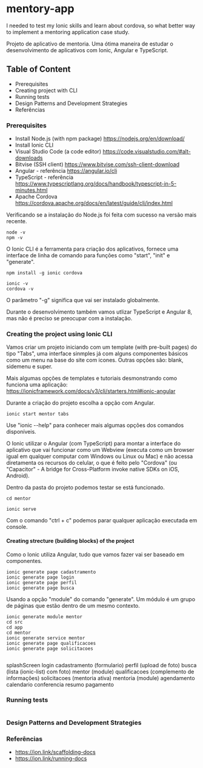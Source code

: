 # mentory-app
I needed to test my Ionic skills and learn about cordova, so what better way to implement a mentoring application case study.

Projeto de aplicativo de mentoria. Uma ótima maneira de estudar o desenvolvimento de aplicativos com Ionic, Angular e TypeScript.

## Table of Content
 - Prerequisites
 - Creating project with CLI
 - Running tests
 - Design Patterns and Development Strategies
 - Referências

### Prerequisites

 - Install Node.js (with npm package)
 	https://nodejs.org/en/download/
 - Install Ionic CLI
 - Visual Studio Code (a code editor)
 	https://code.visualstudio.com/#alt-downloads
 - Bitvise (SSH client)
 	https://www.bitvise.com/ssh-client-download
 - Angular - referência
	https://angular.io/cli
 - TypeScript - referência
 	https://www.typescriptlang.org/docs/handbook/typescript-in-5-minutes.html
 - Apache Cordova
 	https://cordova.apache.org/docs/en/latest/guide/cli/index.html

Verificando se a instalação do Node.js foi feita com sucesso na versão mais recente.

```shel
node -v
npm -v
```

O Ionic CLI é a ferramenta para criação dos aplicativos, fornece uma interface de linha de comando para funções como "start", "init" e "generate".

```shel
npm install -g ionic cordova

ionic -v
cordova -v
```

O parâmetro "-g" significa que vai ser instalado globalmente.

Durante o desenvolvimento também vamos utlizar TypeScript e Angular 8, mas não é preciso se preocupar com a instalação.

### Creating the project using Ionic CLI

Vamos criar um projeto iniciando com um template (with pre-built pages) do tipo "Tabs", uma interface sinmples já com alguns componentes básicos como um menu na base do site com icones. Outras opções são: blank, sidemenu e super.

Mais algumas opções de templates e tutoriais desmonstrando como funciona uma aplicação:
https://ionicframework.com/docs/v3/cli/starters.html#ionic-angular

Durante a criação do projeto escolha a opção com Angular.

```shel
ionic start mentor tabs
```

Use "ionic <command> --help" para conhecer mais algumas opções dos comandos disponíveis.

O Ionic utilizar o Angular (com TypeScript) para montar a interface do aplicativo que vai funcionar como um Webview (executa como um browser igual em qualquer computar com Windows ou Linux ou Mac) e não acessa diretamenta os recursos do celular, o que é feito pelo "Cordova" (ou "Capacitor" - A bridge for Cross-Platform invoke native SDKs on iOS, Android).

Dentro da pasta do projeto podemos testar se está funcionado. 

```shel
cd mentor

ionic serve
```

Com o comando "ctrl + c" podemos parar qualquer aplicação executada em console.

#### Creating strecture (building blocks) of the project

Como o Ionic utiliza Angular, tudo que vamos fazer vai ser baseado em componentes.

```shel
ionic generate page cadastramento
ionic generate page login
ionic generate page perfil
ionic generate page busca
```

Usando a opção "module" do comando "generate".
Um módulo é um grupo de páginas que estão dentro de um mesmo contexto.

```shel
ionic generate module mentor
cd src
cd app
cd mentor
ionic generate service mentor
ionic generate page qualificacoes
ionic generate page solicitacoes
```

```shel

```

splashScreen
login
cadastramento (formulario)
perfil (upload de foto)
busca (lista (ionic-list) com foto)
mentor (module)
	qualificacoes (complemento de informações)
	solicitacoes (mentoria ativa)
mentoria (module)
	agendamento
	calendario
	conferencia
	resumo
pagamento

### Running tests

```shel
```

### Design Patterns and Development Strategies

### Referências

 - https://ion.link/scaffolding-docs
 - https://ion.link/running-docs